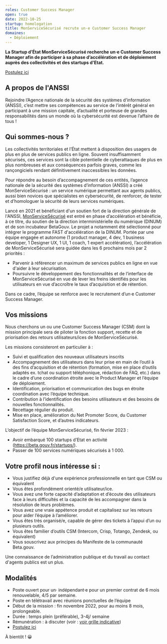 ```yaml
---
roles: Customer Success Manager
open: true
date: 2022-10-25
startup: homologation
title: MonServiceSécurisé recrute un·e Customer Success Manager
domaines:
  - Déploiement
---
```

	
**La Startup d’État MonServiceSécurisé recherche un·e Customer Success Manager afin de participer à sa phase d’accélération et de déploiement auprès des collectivités
et des startups d'Etat.**

<a href="https://www.welcometothejungle.com/fr/companies/communaute-beta-gouv/jobs/customer-success-manager">Postulez ici</a> 

## A propos de l'ANSSI

Rejoindre l’Agence nationale de la sécurité des systèmes d’information (ANSSI),
c’est mettre ses compétences au service de l’intérêt général en participant à une mission capitale,
d’actualité et porteuse de grandes responsabilités dans un monde où la cybersécurité est devenue l’affaire de tous !

## Qui sommes-nous ?

Les collectivités territoriales et l’État mettent à disposition des usagers de plus en plus de services publics en ligne. 
Souvent insuffisamment sécurisés, ces services sont la cible potentielle de cyberattaques de plus en plus nombreuses et aux conséquences parfois graves,
comme les rançongiciels rendant définitivement inaccessibles les données.

Pour répondre au besoin d’accompagnement de ces entités, l’agence nationale de la sécurité des systèmes d’information (ANSSI) a créé MonServiceSécurisé : 
un service numérique permettant aux agents publics, aussi bien novices que spécialistes en cybersécurité, de renforcer, de tester et
d’homologuer la sécurité de leurs services numériques.

Lancé en 2021 et bénéficiant d'un soutien fort de la direction générale de l'ANSSI, <a href="https://beta.gouv.fr/startups/homologation.html">MonServiceSécurisé</a> est entré en phase d’accélération et bénéficie, à ce titre, du soutien de la direction interministérielle du numérique (DINUM) et de son incubateur BetaGouv. Le projet a notamment été sélectionné pour intégrer le programme FAST d'accélération de la DINUM. Portée par une équipe engagée et autonome (1 product manager, 4 dev, 1 business developer, 1 Designer UX,
1 UI, 1 coach, 1 expert accélération), l’accélération de MonServiceSécurisé sera guidée dans les 6 prochains mois par 2 priorités :
* Parvenir à référencer un maximum de services publics en ligne en vue d'aider à leur sécurisation.
* Poursuivre le développement des fonctionnalités et de l’interface de MonServiceSécurisé en vue de lever les freins identifiés pour les utilisateurs en vue d’accroître le taux d’acquisition et de rétention.

Dans ce cadre, l’équipe se renforce avec le recrutement d’un·e Customer Success Manager.

## Vos missions

Nous cherchons un ou une Customer Success Manager (CSM) dont la mission principale sera de piloter la fonction support,
recette et de priorisation des retours utilisateurs/ices de MonServiceSécurisé.

Les missions consisteront en particulier à :
* Suivi et qualification des nouveaux utilisateurs inscrits
* Accompagnement des utilisateurs dans leur prise en main de l’outil à des fins d’acquisition et de rétention (formation, mise en place d’outils adaptés ex. tchat ou support téléphonique, rédaction de FAQ, etc.) dans le cadre d’une coordination étroite avec le Product Manager et l’équipe de déploiement.
* Identification, priorisation et communication des bugs en étroite coordination avec l’équipe technique.
* Contribution à l’identification des besoins utilisateurs et des besoins de nouvelles fonctionnalités.
* Recettage régulier du produit.
* Mise en place, amélioration du Net Promoter Score, du Customer Satisfaction Score, et d’autres indicateurs.

L’objectif de l’équipe MonServiceSécurisé, fin février 2023 :

* Avoir embarqué 100 startups d’Etat en activité (https://beta.gouv.fr/startups/).
* Passer de 100 services numériques sécurisés à 1 000.

## Votre profil nous intéresse si :

* Vous justifiez déjà d'une expérience professionnelle en tant que CSM ou équivalent
* Vous êtes profondément orienté/e utilisateur/ice.
* Vous avez une forte capacité d’adaptation et d’écoute des utilisateurs face à leurs difficultés et la capacité de les accompagner dans la résolution de leurs problèmes.
* Vous avez une vraie appétence produit et capitalisez sur les retours pour aider l’équipe à l’améliorer.
* Vous êtes très organisé/e, capable de gérer des tickets à l’appui d’un ou plusieurs outils.
* Vous êtes familier d’outils CSM (Intercom, Crisp, Totango, Zendesk, ou équivalent)
* Vous souscrivez aux principes du Manifeste de la communauté Beta.gouv.

Une connaissance de l’administration publique et du travail au contact d'agents publics est un plus.

## Modalités

* Poste ouvert pour un· indépendant·e pour un premier contrat de 6 mois renouvelable, 4/5 par semaine.
* Poste en télétravail avec réunions ponctuelles de l’équipe
* Début de la mission : fin novembre 2022, pour au moins 8 mois, prolongeable.
* Durée : temps plein (préférable), 3-4j/ semaine
* Rémunération : à discuter (voir : <a href="https://doc.incubateur.net/communaute/gerer-sa-startup-detat-ou-de-territoires-au-quotidien/decouvrir-les-differents-metiers-dune-startup-detat/recrutement/conseils-pour-le-recrutement/observatoire-revenus#les-tjm-une-base-pour-evaluer-le-prix-dune-prestation">voir grille indicative</a>)
* <a href="https://www.welcometothejungle.com/fr/companies/communaute-beta-gouv/jobs/customer-success-manager">Postulez ici</a> 

À bientôt ! 😀
